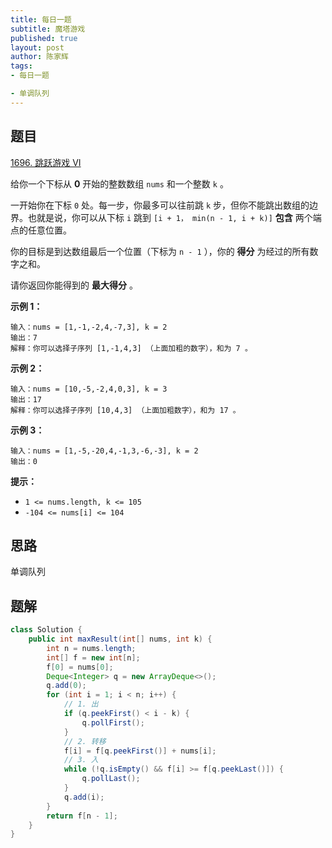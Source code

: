 ```yaml
---
title: 每日一题
subtitle: 魔塔游戏
published: true
layout: post
author: 陈家辉
tags:
- 每日一题

- 单调队列
---
```


## 题目

[1696. 跳跃游戏 VI](https://leetcode.cn/problems/jump-game-vi/)

给你一个下标从 **0** 开始的整数数组 `nums` 和一个整数 `k` 。

一开始你在下标 `0` 处。每一步，你最多可以往前跳 `k` 步，但你不能跳出数组的边界。也就是说，你可以从下标 `i` 跳到 `[i + 1， min(n - 1, i + k)]` **包含** 两个端点的任意位置。

你的目标是到达数组最后一个位置（下标为 `n - 1` ），你的 **得分** 为经过的所有数字之和。

请你返回你能得到的 **最大得分** 。

 

**示例 1：**

```
输入：nums = [1,-1,-2,4,-7,3], k = 2
输出：7
解释：你可以选择子序列 [1,-1,4,3] （上面加粗的数字），和为 7 。
```

**示例 2：**

```
输入：nums = [10,-5,-2,4,0,3], k = 3
输出：17
解释：你可以选择子序列 [10,4,3] （上面加粗数字），和为 17 。
```

**示例 3：**

```
输入：nums = [1,-5,-20,4,-1,3,-6,-3], k = 2
输出：0
```

 

**提示：**

-  `1 <= nums.length, k <= 105`
- `-104 <= nums[i] <= 104`

## 思路

单调队列

## 题解

```java
class Solution {
    public int maxResult(int[] nums, int k) {
        int n = nums.length;
        int[] f = new int[n];
        f[0] = nums[0];
        Deque<Integer> q = new ArrayDeque<>();
        q.add(0);
        for (int i = 1; i < n; i++) {
            // 1. 出
            if (q.peekFirst() < i - k) {
                q.pollFirst();
            }
            // 2. 转移
            f[i] = f[q.peekFirst()] + nums[i];
            // 3. 入
            while (!q.isEmpty() && f[i] >= f[q.peekLast()]) {
                q.pollLast();
            }
            q.add(i);
        }
        return f[n - 1];
    }
}
```

